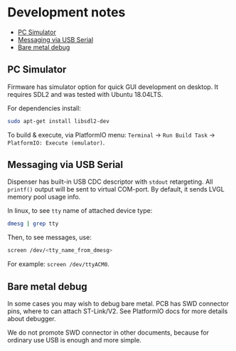 Development notes<!-- omit in toc -->
=================

- [PC Simulator](#pc-simulator)
- [Messaging via USB Serial](#messaging-via-usb-serial)
- [Bare metal debug](#bare-metal-debug)


## PC Simulator

Firmware has simulator option for quick GUI development on desktop. It requires
SDL2 and was tested with Ubuntu 18.04LTS.

For dependencies install:

```sh
sudo apt-get install libsdl2-dev
```

To build & execute, via PlatformIO menu: `Terminal` -> `Run Build Task` ->
`PlatformIO: Execute (emulator)`.


## Messaging via USB Serial

Dispenser has built-in USB CDC descriptor with `stdout` retargeting. All
`printf()` output will be sent to virtual COM-port. By default, it sends
 LVGL memory pool usage info.

In linux, to see `tty` name of attached device type:

```sh
dmesg | grep tty
```

Then, to see messages, use:

```sh
screen /dev/<tty_name_from_dmesg>
```

For example: `screen /dev/ttyACM0`.


## Bare metal debug

In some cases you may wish to debug bare metal. PCB has SWD connector pins,
where to can attach ST-Link/V2. See PlatformIO docs for more details about
debugger.

We do not promote SWD connector in other documents, because for ordinary use USB
is enough and more simple.
